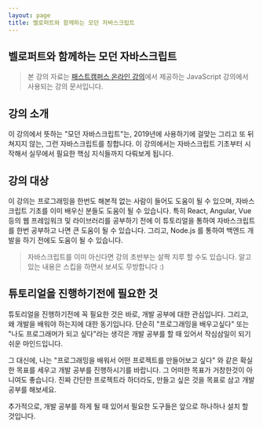 ```yaml
---
layout: page
title: 벨로퍼트와 함께하는 모던 자바스크립트 
---
```


## 벨로퍼트와 함께하는 모던 자바스크립트 

> 본 강의 자료는 [패스트캠퍼스 온라인 강의](https://www.fastcampus.co.kr/dev_online_react/)에서 제공하는 JavaScript 강의에서 사용되는 강의 문서입니다.

## 강의 소개

이 강의에서 뜻하는 "모던 자바스크립트"는, 2019년에 사용하기에 걸맞는 그리고 또 뒤쳐지지 않는, 그런 자바스크립트를 칭합니다. 이 강의에서는 자바스크립트 기초부터 시작해서 실무에서 필요한 핵심 지식들까지 다뤄보게 됩니다.

## 강의 대상

이 강의는 프로그래밍을 한번도 해본적 없는 사람이 들어도 도움이 될 수 있으며, 자바스크립트 기초를 이미 배우신 분들도 도움이 될 수 있습니다. 특히 React, Angular, Vue 등의 웹 프레임워크 및 라이브러리를 공부하기 전에 이 튜토리얼을 통하여 자바스크립트를 한번 공부하고 나면 큰 도움이 될 수 있습니다. 그리고, Node.js 를 통하여 백엔드 개발을 하기 전에도 도움이 될 수 있습니다.

> 자바스크립트를 이미 아신다면 강의 초반부는 살짝 지루 할 수도 있습니다. 알고 있는 내용은 스킵을 하면서 보셔도 무방합니다 :)

## 튜토리얼을 진행하기전에 필요한 것

튜토리얼을 진행하기전에 꼭 필요한 것은 바로, 개발 공부에 대한 관심입니다. 그리고, 왜 개발을 배워야 하는지에 대한 동기입니다. 단순히 "프로그래밍을 배우고싶다" 또는 "나도 프로그래머가 되고 싶다"라는 생각은 개발 공부를 할 때 있어서 작심삼일이 되기 쉬운 마인드입니다.

그 대신에, 나는 "프로그래밍을 배워서 어떤 프로젝트를 만들어보고 싶다" 와 같은 확실한 목표를 세우고 개발 공부를 진행하시기를 바랍니다. 그 어떠한 목표가 거창한것이 아니여도 좋습니다. 진짜 간단한 프로젝트라 하더라도, 만들고 싶은 것을 목표로 삼고 개발 공부를 해보세요.

추가적으로, 개발 공부를 하게 될 때 있어서 필요한 도구들은 앞으로 하나하나 설치 할 것입니다.
